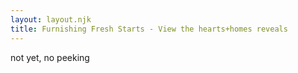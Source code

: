 ```yaml
---
layout: layout.njk
title: Furnishing Fresh Starts - View the hearts+homes reveals
---
```


not yet, no peeking
